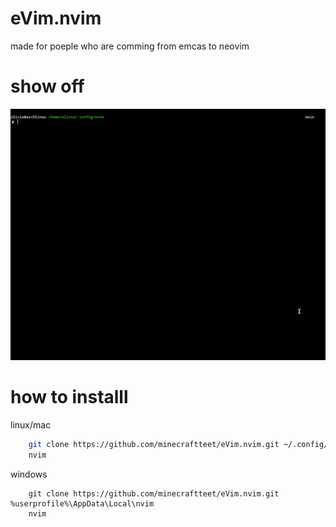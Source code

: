 # eVim.nvim
made for poeple who are comming from emcas to neovim


# show off


<img src="vid.gif" />

# how to installl
linux/mac
```sh
    git clone https://github.com/minecraftteet/eVim.nvim.git ~/.config/nvim/
    nvim
```

windows
```bar
    git clone https://github.com/minecraftteet/eVim.nvim.git %userprofile%\AppData\Local\nvim
    nvim
```





